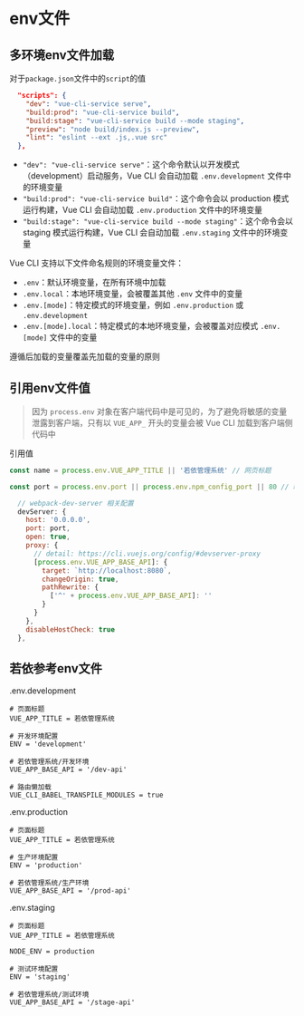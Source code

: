 # env文件

## 多环境env文件加载

对于`package.json`文件中的`script`的值

```json
  "scripts": {
    "dev": "vue-cli-service serve",
    "build:prod": "vue-cli-service build",
    "build:stage": "vue-cli-service build --mode staging",
    "preview": "node build/index.js --preview",
    "lint": "eslint --ext .js,.vue src"
  },
```

- `"dev": "vue-cli-service serve"`：这个命令默认以开发模式（development）启动服务，Vue CLI 会自动加载 `.env.development` 文件中的环境变量
- `"build:prod": "vue-cli-service build"`：这个命令会以 production 模式运行构建，Vue CLI 会自动加载 `.env.production` 文件中的环境变量
- `"build:stage": "vue-cli-service build --mode staging"`：这个命令会以 staging 模式运行构建，Vue CLI 会自动加载 `.env.staging` 文件中的环境变量

Vue CLI 支持以下文件命名规则的环境变量文件：

- `.env`：默认环境变量，在所有环境中加载
- `.env.local`：本地环境变量，会被覆盖其他 `.env` 文件中的变量
- `.env.[mode]`：特定模式的环境变量，例如 `.env.production` 或 `.env.development`
- `.env.[mode].local`：特定模式的本地环境变量，会被覆盖对应模式 `.env.[mode]` 文件中的变量

遵循后加载的变量覆盖先加载的变量的原则

## 引用env文件值

> 因为 `process.env` 对象在客户端代码中是可见的，为了避免将敏感的变量泄露到客户端，只有以 `VUE_APP_` 开头的变量会被 Vue CLI 加载到客户端侧代码中

引用值

```js
const name = process.env.VUE_APP_TITLE || '若依管理系统' // 网页标题

const port = process.env.port || process.env.npm_config_port || 80 // 端口

  // webpack-dev-server 相关配置
  devServer: {
    host: '0.0.0.0',
    port: port,
    open: true,
    proxy: {
      // detail: https://cli.vuejs.org/config/#devserver-proxy
      [process.env.VUE_APP_BASE_API]: {
        target: `http://localhost:8080`,
        changeOrigin: true,
        pathRewrite: {
          ['^' + process.env.VUE_APP_BASE_API]: ''
        }
      }
    },
    disableHostCheck: true
  },
```

## 若依参考env文件

.env.development

```
# 页面标题
VUE_APP_TITLE = 若依管理系统

# 开发环境配置
ENV = 'development'

# 若依管理系统/开发环境
VUE_APP_BASE_API = '/dev-api'

# 路由懒加载
VUE_CLI_BABEL_TRANSPILE_MODULES = true

```

.env.production

```
# 页面标题
VUE_APP_TITLE = 若依管理系统

# 生产环境配置
ENV = 'production'

# 若依管理系统/生产环境
VUE_APP_BASE_API = '/prod-api'

```

.env.staging

```
# 页面标题
VUE_APP_TITLE = 若依管理系统

NODE_ENV = production

# 测试环境配置
ENV = 'staging'

# 若依管理系统/测试环境
VUE_APP_BASE_API = '/stage-api'

```
